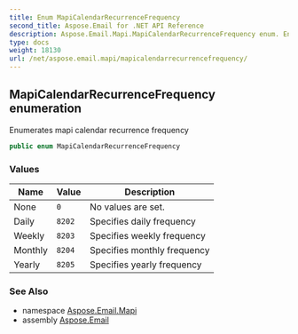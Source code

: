 ```yaml
---
title: Enum MapiCalendarRecurrenceFrequency
second_title: Aspose.Email for .NET API Reference
description: Aspose.Email.Mapi.MapiCalendarRecurrenceFrequency enum. Enumerates mapi calendar recurrence frequency
type: docs
weight: 18130
url: /net/aspose.email.mapi/mapicalendarrecurrencefrequency/
---
```

## MapiCalendarRecurrenceFrequency enumeration

Enumerates mapi calendar recurrence frequency

```csharp
public enum MapiCalendarRecurrenceFrequency
```

### Values

| Name | Value | Description |
| --- | --- | --- |
| None | `0` | No values are set. |
| Daily | `8202` | Specifies daily frequency |
| Weekly | `8203` | Specifies weekly frequency |
| Monthly | `8204` | Specifies monthly frequency |
| Yearly | `8205` | Specifies yearly frequency |

### See Also

* namespace [Aspose.Email.Mapi](../../aspose.email.mapi/)
* assembly [Aspose.Email](../../)


